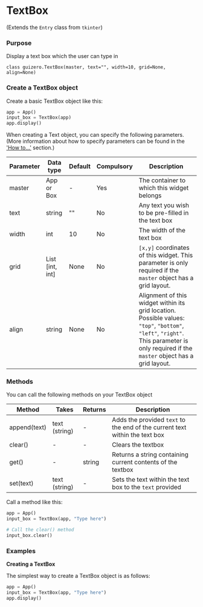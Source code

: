 # TextBox

(Extends the `Entry` class from `tkinter`)

### Purpose
Display a text box which the user can type in

```
class guizero.TextBox(master, text="", width=10, grid=None, align=None)
```

### Create a TextBox object

Create a basic TextBox object like this:

```python
app = App()
input_box = TextBox(app)
app.display()
```


When creating a Text object, you can specify the following parameters. (More information about how to specify parameters can be found in the ['How to...'](./howto/) section.)
 
| Parameter | Data type | Default | Compulsory | Description                         |
| --------- | --------- | ------- | ---------- | -------------------------|
| master    | App or Box   | - | Yes       | The container to which this widget belongs
| text   | string    | ""  | No         | Any text you wish to be pre-filled in the text box |
| width   | int    | 10     | No         | The width of the text box|
| grid   | List [int, int]   | None     | No         | `[x,y]` coordinates of this widget. This parameter is only required if the `master` object has a grid layout. |
| align   | string     | None     | No         | Alignment of this widget within its grid location. Possible values: `"top"`, `"bottom"`, `"left"`, `"right"`. This parameter is only required if the `master` object has a grid layout.  |


### Methods

You can call the following methods on your TextBox object

| Method        | Takes     | Returns    | Description                |
| ------------- | ------------- | ---------- | -------------------------- |
| append(text)  | text (string) | -          | Adds the provided `text` to the end of the current text within the text box |
| clear()   | -             | -          | Clears the textbox            |
| get() | - | string |  Returns a string containing current contents of the textbox |
| set(text) | text (string) | - |  Sets the text within the text box to the `text` provided |

Call a method like this:

```python
app = App()
input_box = TextBox(app, "Type here")

# Call the clear() method
input_box.clear()  
```

### Examples

**Creating a TextBox**

The simplest way to create a TextBox  object is as follows:

```python
app = App()
input_box = TextBox(app, "Type here")
app.display()
```
